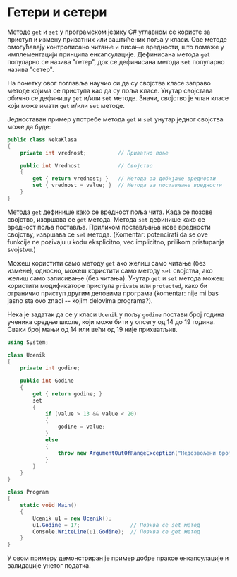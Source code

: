 # Гетери и сетери

Методе `get` и `set` у програмском језику C# углавном се користе за приступ и
измену приватних или заштићених поља у класи. Ове методе омогућавају
контролисано читање и писање вредности, што помаже у имплементацији принципа
енкапсулације. Дефинисана метода `get` популарно се назива "гетер", док се
дефинисана метода `set` популарно назива "сетер".

На почетку овог поглавља научио си да су својства класе заправо методе којима
се приступа као да су поља класе. Унутар својстава обично се дефинишу `get`
и/или `set` методе. Значи, својство је члан класе који може имати `get` и/или
`set` методе.

Једноставан пример употребе метода `get` и `set` унутар једног својства може да
буде:

```cs
public class NekaKlasa
{
    private int vrednost;          // Приватно поље

    public int Vrednost            // Својство
    {
        get { return vrednost; }   // Метода за добијање вредности
        set { vrednost = value; }  // Метода за постављање вредности
    }
}
```

Метода `get` дефинише како се вредност поља чита. Када се позове својство,
извршава се `get` метода. Метода `set` дефинише како се вредност поља поставља.
Приликом постављања нове вредности својству, извршава се `set` метода.
(Komentar: potencirati da se ove funkcije ne pozivaju u kodu eksplicitno, vec implicitno, prilikom pristupanja svojstvu.)

Можеш користити само методу `get` ако желиш само читање (без измене), односно,
можеш користити само методу `set` својства, ако желиш само записивање (без
читања). Унутар `get` и `set` метода можеш користити модификаторе приступа
`private` или `protected`, како би ограничио приступ другим деловима програма (komentar: nije mi bas jasno sta ovo znaci -- kojim delovima programa?).

Нека је задатак да се у класи `Ucenik` у пољу `godine` постави број година
ученика средње школе, који може бити у опсегу од 14 до 19 година. Сваки број
мањи од 14 или већи од 19 није прихватљив.

```cs
using System;

class Ucenik
{
    private int godine;

    public int Godine
    {
        get { return godine; }
        set
        {
            if (value > 13 && value < 20)
            {
                godine = value;
            }
            else
            {
                throw new ArgumentOutOfRangeException("Недозвољени број година.");
            }
        }
    }
}

class Program
{
    static void Main()
    {
        Ucenik u1 = new Ucenik();
        u1.Godine = 17;                // Позива се set метод
        Console.WriteLine(u1.Godine);  // Позива се get метод
    }
}
```

У овом примеру демонстриран је пример добре праксе енкапсулације и валидације
унетог податка.

